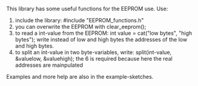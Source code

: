 This library has some useful functions for the EEPROM use.
Use: 
1. include the library: #include "EEPROM_functions.h"
2. you can overwrite the EEPROM with clear_eeprom();
3. to read a int-value from the EEPROM: int value = cat("low bytes", "high bytes"); write instead of low and high bytes the addresses of the low and high bytes.
4. to split an int-value in two byte-variables, write: split(int-value, &valuelow, &valuehigh); the 6 is required because here the real addresses are          mainpulated

Examples and more help are also in the example-sketches.
